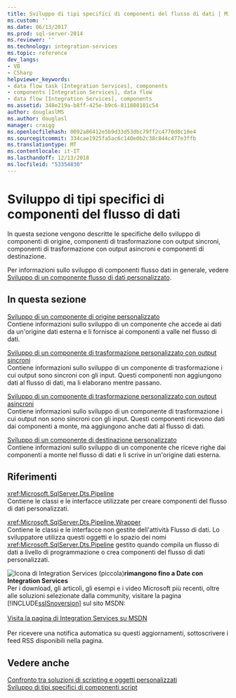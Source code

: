 ```yaml
---
title: Sviluppo di tipi specifici di componenti del flusso di dati | Microsoft Docs
ms.custom: ''
ms.date: 06/13/2017
ms.prod: sql-server-2014
ms.reviewer: ''
ms.technology: integration-services
ms.topic: reference
dev_langs:
- VB
- CSharp
helpviewer_keywords:
- data flow task [Integration Services], components
- components [Integration Services], data flow
- data flow [Integration Services], components
ms.assetid: 348e219a-b8ff-425e-b9c6-811880101c54
author: douglaslMS
ms.author: douglasl
manager: craigg
ms.openlocfilehash: 0092a86412e5b9d33d53dbc79ff2c4770d8c10e4
ms.sourcegitcommit: 334cae1925fa5ac6c140e0b2c38c844c477e3ffb
ms.translationtype: MT
ms.contentlocale: it-IT
ms.lasthandoff: 12/13/2018
ms.locfileid: "53354830"
---
```

# <a name="developing-specific-types-of-data-flow-components"></a>Sviluppo di tipi specifici di componenti del flusso di dati
  In questa sezione vengono descritte le specifiche dello sviluppo di componenti di origine, componenti di trasformazione con output sincroni, componenti di trasformazione con output asincroni e componenti di destinazione.  
  
 Per informazioni sullo sviluppo di componenti flusso dati in generale, vedere [Sviluppo di un componente flusso di dati personalizzato](../extending-packages-custom-objects/data-flow/developing-a-custom-data-flow-component.md).  
  
## <a name="in-this-section"></a>In questa sezione  
 [Sviluppo di un componente di origine personalizzato](../extending-packages-custom-objects-data-flow-types/developing-a-custom-source-component.md)  
 Contiene informazioni sullo sviluppo di un componente che accede ai dati da un'origine dati esterna e li fornisce ai componenti a valle nel flusso di dati.  
  
 [Sviluppo di un componente di trasformazione personalizzato con output sincroni](../extending-packages-custom-objects-data-flow-types/developing-a-custom-transformation-component-with-synchronous-outputs.md)  
 Contiene informazioni sullo sviluppo di un componente di trasformazione i cui output sono sincroni con gli input. Questi componenti non aggiungono dati al flusso di dati, ma li elaborano mentre passano.  
  
 [Sviluppo di un componente di trasformazione personalizzato con output asincroni](../extending-packages-custom-objects-data-flow-types/developing-a-custom-transformation-component-with-asynchronous-outputs.md)  
 Contiene informazioni sullo sviluppo di un componente di trasformazione i cui output non sono sincroni con gli input. Questi componenti ricevono dati dai componenti a monte, ma aggiungono anche dati al flusso di dati.  
  
 [Sviluppo di un componente di destinazione personalizzato](../extending-packages-custom-objects-data-flow-types/developing-a-custom-destination-component.md)  
 Contiene informazioni sullo sviluppo di un componente che riceve righe dai componenti a monte nel flusso di dati e li scrive in un'origine dati esterna.  
  
## <a name="reference"></a>Riferimenti  
 <xref:Microsoft.SqlServer.Dts.Pipeline>  
 Contiene le classi e le interfacce utilizzate per creare componenti del flusso di dati personalizzati.  
  
 <xref:Microsoft.SqlServer.Dts.Pipeline.Wrapper>  
 Contiene le classi e le interfacce non gestite dell'attività Flusso di dati. Lo sviluppatore utilizza questi oggetti e lo spazio dei nomi <xref:Microsoft.SqlServer.Dts.Pipeline> gestito quando compila un flusso di dati a livello di programmazione o crea componenti del flusso di dati personalizzati.  
  
![Icona di Integration Services (piccola)](../media/dts-16.gif "icona di Integration Services (piccola)")**rimangono fino a Date con Integration Services**<br /> Per i download, gli articoli, gli esempi e i video Microsoft più recenti, oltre alle soluzioni selezionate dalla community, visitare la pagina [!INCLUDE[ssISnoversion](../../includes/ssisnoversion-md.md)] sul sito MSDN:<br /><br /> [Visita la pagina di Integration Services su MSDN](https://go.microsoft.com/fwlink/?LinkId=136655)<br /><br /> Per ricevere una notifica automatica su questi aggiornamenti, sottoscrivere i feed RSS disponibili nella pagina.  
  
## <a name="see-also"></a>Vedere anche  
 [Confronto tra soluzioni di scripting e oggetti personalizzati](../extending-packages-scripting/comparing-scripting-solutions-and-custom-objects.md)   
 [Sviluppo di tipi specifici di componenti script](../extending-packages-scripting-data-flow-script-component-types/developing-specific-types-of-script-components.md)  
  
  
